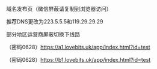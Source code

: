 域名发布页（微信屏蔽请复制到浏览器访问）

推荐DNS更改为223.5.5.5和119.29.29.29

部分地区运营商屏蔽切换下线路


（密码0628）https://a1.lovebits.uk/app/index.html?id=test


（密码0628）https://b1.lovebits.uk/app/index.html?id=test

